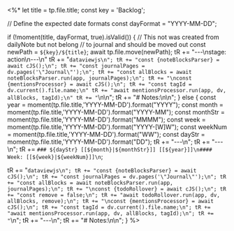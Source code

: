 <%*
let title = tp.file.title;
const key = 'Backlog';

// Define the expected date formats
const dayFormat = "YYYY-MM-DD";

if (!moment(title, dayFormat, true).isValid()) {
// This not was created from dailyNote but not belong
// to journal and should be moved out
  const newPath = `${key}/${title}`;
  await tp.file.move(newPath);
  tR += "---\nstage: action\n---\n"
  tR += "```dataviewjs\n";
  tR += "const {noteBlocksParser} = await cJS();\n";
  tR += "const journalPages = dv.pages('\"Journal\"');\n";
  tR += "const allBlocks = await noteBlocksParser.run(app, journalPages);\n";
  tR += "\nconst {mentionsProcessor} = await cJS();\n";
  tR += "const tagId = dv.current().file.name;\n"
  tR += "await mentionsProcessor.run(app, dv, allBlocks, tagId);\n"
  tR += "```\n\n";
  tR += "# Notes:\n\n";
} else {
  const year = moment(tp.file.title,'YYYY-MM-DD').format("YYYY");
  const month = moment(tp.file.title,'YYYY-MM-DD').format("YYYY-MM");
  const monthStr = moment(tp.file.title,'YYYY-MM-DD').format("MMMM");
  const week = moment(tp.file.title,'YYYY-MM-DD').format("YYYY-[W]W");
  const weekNum = moment(tp.file.title,'YYYY-MM-DD').format("WW");
  const dayStr = moment(tp.file.title,'YYYY-MM-DD').format("DD");
  tR += "---\n";
  tR += "---\n";
  tR += `### ${dayStr} [[${month}|${monthStr}]] [[${year}]]\n#### Week: [[${week}|${weekNum}]]\n`;

  tR += "```dataviewjs\n";
  tR += "const {noteBlocksParser} = await cJS();\n";
  tR += "const journalPages = dv.pages('\"Journal\"');\n";
  tR += "const allBlocks = await noteBlocksParser.run(app, journalPages);\n";
  tR += "\nconst {todoRollover} = await cJS();\n";
  tR += "const remove = false;\n";
  tR += "await todoRollover.run(app, dv, allBlocks, remove);\n";
  tR += "\nconst {mentionsProcessor} = await cJS();\n";
  tR += "const tagId = dv.current().file.name;\n";
  tR += "await mentionsProcessor.run(app, dv, allBlocks, tagId);\n";
  tR += "```\n";
  tR += "---\n";
  tR += "# Notes:\n\n";
}
%>

